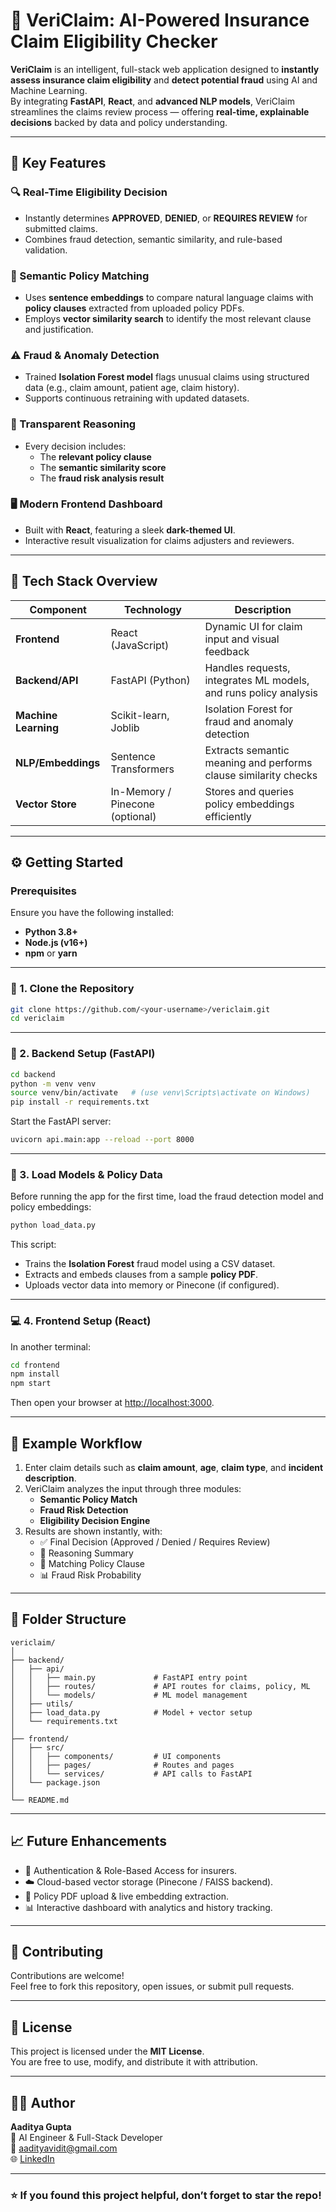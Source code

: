 # 🧾 VeriClaim: AI-Powered Insurance Claim Eligibility Checker

**VeriClaim** is an intelligent, full-stack web application designed to **instantly assess insurance claim eligibility** and **detect potential fraud** using AI and Machine Learning.  
By integrating **FastAPI**, **React**, and **advanced NLP models**, VeriClaim streamlines the claims review process — offering **real-time, explainable decisions** backed by data and policy understanding.

---

## 🌟 Key Features

### 🔍 Real-Time Eligibility Decision
- Instantly determines **APPROVED**, **DENIED**, or **REQUIRES REVIEW** for submitted claims.  
- Combines fraud detection, semantic similarity, and rule-based validation.

### 📄 Semantic Policy Matching
- Uses **sentence embeddings** to compare natural language claims with **policy clauses** extracted from uploaded policy PDFs.
- Employs **vector similarity search** to identify the most relevant clause and justification.

### ⚠️ Fraud & Anomaly Detection
- Trained **Isolation Forest model** flags unusual claims using structured data (e.g., claim amount, patient age, claim history).  
- Supports continuous retraining with updated datasets.

### 💬 Transparent Reasoning
- Every decision includes:
  - The **relevant policy clause**
  - The **semantic similarity score**
  - The **fraud risk analysis result**

### 🖥️ Modern Frontend Dashboard
- Built with **React**, featuring a sleek **dark-themed UI**.
- Interactive result visualization for claims adjusters and reviewers.

---

## 🧠 Tech Stack Overview

| Component | Technology | Description |
|------------|-------------|-------------|
| **Frontend** | React (JavaScript) | Dynamic UI for claim input and visual feedback |
| **Backend/API** | FastAPI (Python) | Handles requests, integrates ML models, and runs policy analysis |
| **Machine Learning** | Scikit-learn, Joblib | Isolation Forest for fraud and anomaly detection |
| **NLP/Embeddings** | Sentence Transformers | Extracts semantic meaning and performs clause similarity checks |
| **Vector Store** | In-Memory / Pinecone (optional) | Stores and queries policy embeddings efficiently |

---

## ⚙️ Getting Started

### Prerequisites
Ensure you have the following installed:

- **Python 3.8+**
- **Node.js (v16+)**
- **npm** or **yarn**

---

### 🧩 1. Clone the Repository

```bash
git clone https://github.com/<your-username>/vericlaim.git
cd vericlaim
```

---

### 🐍 2. Backend Setup (FastAPI)

```bash
cd backend
python -m venv venv
source venv/bin/activate   # (use venv\Scripts\activate on Windows)
pip install -r requirements.txt
```

Start the FastAPI server:
```bash
uvicorn api.main:app --reload --port 8000
```

---

### 🧠 3. Load Models & Policy Data

Before running the app for the first time, load the fraud detection model and policy embeddings:

```bash
python load_data.py
```

This script:
- Trains the **Isolation Forest** fraud model using a CSV dataset.
- Extracts and embeds clauses from a sample **policy PDF**.
- Uploads vector data into memory or Pinecone (if configured).

---

### 💻 4. Frontend Setup (React)

In another terminal:

```bash
cd frontend
npm install
npm start
```

Then open your browser at [http://localhost:3000](http://localhost:3000).

---

## 🧪 Example Workflow

1. Enter claim details such as **claim amount**, **age**, **claim type**, and **incident description**.  
2. VeriClaim analyzes the input through three modules:
   - **Semantic Policy Match**
   - **Fraud Risk Detection**
   - **Eligibility Decision Engine**
3. Results are shown instantly, with:
   - ✅ Final Decision (Approved / Denied / Requires Review)
   - 🧠 Reasoning Summary
   - 📘 Matching Policy Clause
   - 📊 Fraud Risk Probability

---

## 🧰 Folder Structure

```
vericlaim/
│
├── backend/
│   ├── api/
│   │   ├── main.py             # FastAPI entry point
│   │   ├── routes/             # API routes for claims, policy, ML
│   │   └── models/             # ML model management
│   ├── utils/
│   ├── load_data.py            # Model + vector setup
│   └── requirements.txt
│
├── frontend/
│   ├── src/
│   │   ├── components/         # UI components
│   │   ├── pages/              # Routes and pages
│   │   └── services/           # API calls to FastAPI
│   └── package.json
│
└── README.md
```

---

## 📈 Future Enhancements

- 🔐 Authentication & Role-Based Access for insurers.
- ☁️ Cloud-based vector storage (Pinecone / FAISS backend).
- 🧾 Policy PDF upload & live embedding extraction.
- 📊 Interactive dashboard with analytics and history tracking.

---

## 🤝 Contributing

Contributions are welcome!  
Feel free to fork this repository, open issues, or submit pull requests.

---

## 📜 License

This project is licensed under the **MIT License**.  
You are free to use, modify, and distribute it with attribution.

---

## 🧑‍💻 Author

**Aaditya Gupta**  
💼 AI Engineer & Full-Stack Developer  
📧 [aadityavidit@gmail.com](mailto:aadityavidit@gmail.com)  
🌐 [LinkedIn](https://linkedin.com/in/aadityaxgupta)

---

### ⭐ If you found this project helpful, don’t forget to star the repo!
